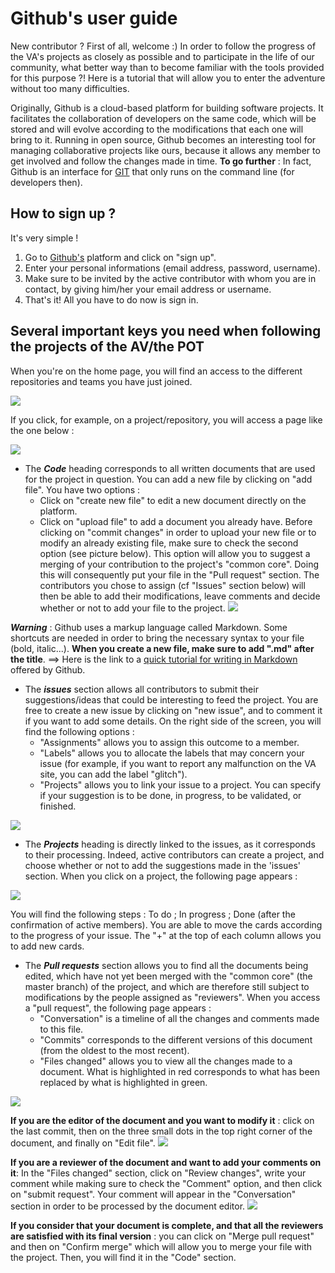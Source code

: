 # Github's user guide

New contributor ? 
First of all, welcome :) 
In order to follow the progress of the VA's projects as closely as possible and to participate in the life of our community, what better way than to become familiar with the tools provided for this purpose ?!
Here is a tutorial that will allow you to enter the adventure without too many difficulties. 

Originally, Github is a cloud-based platform for building software projects. It facilitates the collaboration of developers on the same code, which will be stored and will evolve according to the modifications that each one will bring to it. 
Running in open source, Github becomes an interesting tool for managing collaborative projects like ours, because it allows any member to get involved and follow the changes made in time. 
**To go further** : In fact, Github is an interface for [GIT](https://git-scm.com/docs/gittutorial) that only runs on the command line (for developers then).

## How to sign up ?

It's very simple ! 
1. Go to [Github's](https://github.com/) platform and click on "sign up".
2. Enter your personal informations (email address, password, username).
3. Make sure to be invited by the active contributor with whom you are in contact, by giving him/her your email address or username.
4. That's it! All you have to do now is sign in.

## Several important keys you need when following the projects of the AV/the POT

When you're on the home page, you will find an access to the different repositories and teams you have just joined. 

![](https://pad.lescommuns.org/uploads/upload_5813a5b0ea46fa97c5d060746e4ca82e.png)

If you click, for example, on a project/repository, you will access a page like the one below : 

![](https://pad.lescommuns.org/uploads/upload_ff3d1a92a681008c33b14acc432411fe.png)

* The **_Code_** heading corresponds to all written documents that are used for the project in question. You can add a new file by clicking on "add file". You have two options : 
  - Click on "create new file" to edit a new document directly on the platform.
  - Click on "upload file" to add a document you already have.
Before clicking on "commit changes" in order to upload your new file or to modify an already existing file, make sure to check the second option (see picture below). This option will allow you to suggest a merging of your contribution to the project's "common core". Doing this will consequently put your file in the "Pull request" section. The contributors you chose to assign (cf "Issues" section below) will then be able to add their modifications, leave comments and decide whether or not to add your file to the project.
![](https://pad.lescommuns.org/uploads/upload_f45c6389f4044aa9f5c8cc2fe0283a62.png)


**_Warning_** : Github uses a markup language called Markdown. Some shortcuts are needed in order to bring the necessary syntax to your file (bold, italic...). **When you create a new file, make sure to add ".md" after the title**. ==> Here is the link to a [quick tutorial for writing in Markdown ](https://guides.github.com/features/mastering-markdown/) offered by Github.


* The **_issues_** section allows all contributors to submit their suggestions/ideas that could be interesting to feed the project. You are free to create a new issue by clicking on "new issue", and to comment it if you want to add some details. On the right side of the screen, you will find the following options : 
  - "Assignments" allows you to assign this outcome to a member.
  - "Labels" allows you to allocate the labels that may concern your issue (for example, if you want to report any malfunction on the VA site, you can add the label "glitch").
  - "Projects" allows you to link your issue to a project. You can specify if your suggestion is to be done, in progress, to be validated, or finished.

![](https://pad.lescommuns.org/uploads/upload_63d8413d1ff5b43588a16bf3f179013a.png)

 
* The **_Projects_** heading is directly linked to the issues, as it corresponds to their processing. Indeed, active contributors can create a project, and choose whether or not to add the suggestions made in the 'issues' section. When you click on a project, the following page appears : 

![](https://pad.lescommuns.org/uploads/upload_3515d43fadf06ebd5de079c45065f9f3.png)

You will find the following steps : To do ; In progress ; Done (after the confirmation of active members). You are able to move the cards according to the progress of your issue. 
The "+" at the top of each column allows you to add new cards. 

* The **_Pull requests_** section allows you to find all the documents being edited, which have not yet been merged with the "common core" (the master branch) of the project, and which are therefore still subject to modifications by the people assigned as "reviewers". When you access a "pull request", the following page appears : 
  - "Conversation" is a timeline of all the changes and comments made to this file.
  - "Commits" corresponds to the different versions of this document (from the oldest to the most recent). 
  - "Files changed" allows you to view all the changes made to a document. What is highlighted in red corresponds to what has been replaced by what is highlighted in green. 

![](https://pad.lescommuns.org/uploads/upload_e1e31f5ae1dc55c697b698b631e6ded2.png)

**If you are the editor of the document and you want to modify it** : click on the last commit, then on the three small dots in the top right corner of the document, and finally on "Edit file".
![](https://pad.lescommuns.org/uploads/upload_a406622076f20f910c71bc6653ae608f.png)

**If you are a reviewer of the document and want to add your comments on it**: In the "Files changed" section, click on "Review changes", write your comment while making sure to check the "Comment" option, and then click on "submit request". Your comment will appear in the "Conversation" section in order to be processed by the document editor. 
![](https://pad.lescommuns.org/uploads/upload_9a74b6ff89117f64f37c628b55f1410d.png)

**If you consider that your document is complete, and that all the reviewers are satisfied with its final version** : you can click on "Merge pull request" and then on "Confirm merge" which will allow you to merge your file with the project. Then, you will find it in the "Code" section. 


